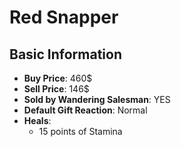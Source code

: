 # Red Snapper

## Basic Information

- **Buy Price**: 460$
- **Sell Price**: 146$
- **Sold by Wandering Salesman**: YES
- **Default Gift Reaction**: Normal
- **Heals**:
  - 15 points of Stamina